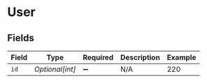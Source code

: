 # User


## Fields

| Field              | Type               | Required           | Description        | Example            |
| ------------------ | ------------------ | ------------------ | ------------------ | ------------------ |
| `id`               | *Optional[int]*    | :heavy_minus_sign: | N/A                | 220                |